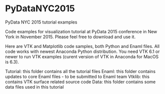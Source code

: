 # PyDataNYC2015
PyData NYC 2015 tutorial examples

Code examples for visualization tutorial at PyData 2015 conference in New York
in November 2015. Please feel free to download and use it.

Here are VTK and Matplotlib code samples, both Python and Enaml files.
All code works with newest Anaconda Python distribution.
You need VTK 6.1 or newer to run VTK examples (curent version of VTK in Anaconda
for MacOS is 6.3).

Tutorial: this folder contains all the tutorial files
Enaml: this folder contains updates to core Enaml files - to be submitted to Enaml team
Vtklib: this contains VTK surface related source code
Data: this folder contains some data files used in this tutorial
